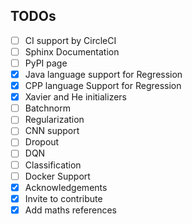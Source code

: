 ## TODOs
- [ ]  CI support by CircleCI
- [ ] Sphinx Documentation
- [ ] PyPI page
- [x] Java language support for Regression
- [x] CPP language Support for Regression
- [x] Xavier and He initializers
- [ ] Batchnorm
- [ ] Regularization
- [ ] CNN support
- [ ] Dropout
- [ ] DQN
- [ ] Classification
- [ ] Docker Support
- [x] Acknowledgements
- [x] Invite to contribute
- [x] Add maths references
